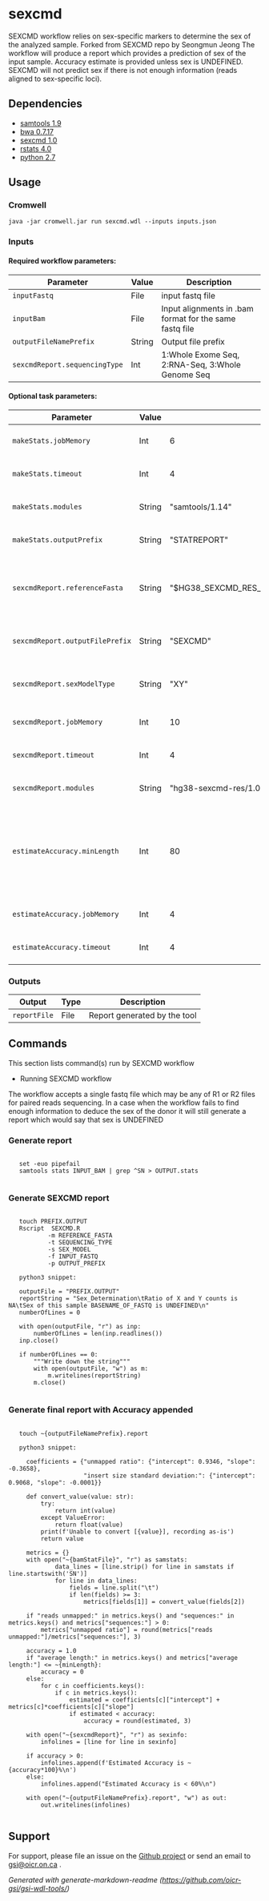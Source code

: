 # sexcmd

SEXCMD workflow relies on sex-specific markers to determine the sex of the analyzed sample. Forked from SEXCMD repo by Seongmun Jeong
The workflow will produce a report which provides a prediction of sex of the input sample. Accuracy estimate is provided unless
sex is UNDEFINED. SEXCMD will not predict sex if there is not enough information (reads aligned to sex-specific loci).

## Dependencies

* [samtools 1.9](https://github.com/samtools/samtools)
* [bwa 0.7.17](https://github.com/lh3/bwa/archive/0.7.17.tar.gz)
* [sexcmd 1.0](https://github.com//oicr-gsi/SEXCMD.git)
* [rstats 4.0](https://www.r-project.org/)
* [python 2.7](https://www.python.org/)


## Usage

### Cromwell
```
java -jar cromwell.jar run sexcmd.wdl --inputs inputs.json
```

### Inputs

#### Required workflow parameters:
Parameter|Value|Description
---|---|---
`inputFastq`|File|input fastq file
`inputBam`|File|Input alignments in .bam format for the same fastq file
`outputFileNamePrefix`|String|Output file prefix
`sexcmdReport.sequencingType`|Int|1:Whole Exome Seq, 2:RNA-Seq, 3:Whole Genome Seq


#### Optional task parameters:
Parameter|Value|Default|Description
---|---|---|---
`makeStats.jobMemory`|Int|6|Memory (GB) allocated for this job
`makeStats.timeout`|Int|4|Number of hours before task timeout
`makeStats.modules`|String|"samtools/1.14"|Modules needed to run SEXCMD
`makeStats.outputPrefix`|String|"STATREPORT"|Custamizable output file name prefix
`sexcmdReport.referenceFasta`|String|"$HG38_SEXCMD_RES_ROOT/sex_marker_filtered.hg38.final.fasta"|Marker reference file, comes from a resource module
`sexcmdReport.outputFilePrefix`|String|"SEXCMD"|Prefix of the report file to be provisioned
`sexcmdReport.sexModelType`|String|"XY"|Sex determination system type : XY or ZW
`sexcmdReport.jobMemory`|Int|10|Memory (GB) allocated for this job
`sexcmdReport.timeout`|Int|4|Number of hours before task timeout
`sexcmdReport.modules`|String|"hg38-sexcmd-res/1.0 sexcmd/1.0"|Modules needed to run SEXCMD
`estimateAccuracy.minLength`|Int|80|Hard threshold for minimum length, if average read length is less we have low accuracy (<60%)
`estimateAccuracy.jobMemory`|Int|4|Memory (GB) allocated for this job
`estimateAccuracy.timeout`|Int|4|Number of hours before task timeout


### Outputs

Output | Type | Description
---|---|---
`reportFile`|File|Report generated by the tool


## Commands
This section lists command(s) run by SEXCMD workflow
 
* Running SEXCMD workflow
 
The workflow accepts a single fastq file which may be any of R1 or R2 files for paired reads sequencing.
In a case when the workflow fails to find enough information to deduce the sex of the donor
it will still generate a report which would say that sex is UNDEFINED
 
### Generate report
 
```

   set -euo pipefail
   samtools stats INPUT_BAM | grep ^SN > OUTPUT.stats
   
```
 
### Generate SEXCMD report
 
```
 
   touch PREFIX.OUTPUT
   Rscript  SEXCMD.R 
           -m REFERENCE_FASTA
           -t SEQUENCING_TYPE
           -s SEX_MODEL
           -f INPUT_FASTQ
           -p OUTPUT_PREFIX
 
   python3 snippet:
 
   outputFile = "PREFIX.OUTPUT"
   reportString = "Sex_Determination\tRatio of X and Y counts is NA\tSex of this sample BASENAME_OF_FASTQ is UNDEFINED\n"
   numberOfLines = 0
 
   with open(outputFile, "r") as inp:
       numberOfLines = len(inp.readlines())
   inp.close()
 
   if numberOfLines == 0:
       """Write down the string"""
       with open(outputFile, "w") as m:
           m.writelines(reportString)
       m.close()
 
```
 
### Generate final report with Accuracy appended
 
```
 
   touch ~{outputFileNamePrefix}.report
 
   python3 snippet:
 
     coefficients = {"unmapped ratio": {"intercept": 0.9346, "slope": -0.3658},
                     "insert size standard deviation:": {"intercept": 0.9068, "slope": -0.0001}}
 
     def convert_value(value: str):
         try:
             return int(value)
         except ValueError:
             return float(value)
         print(f'Unable to convert [{value}], recording as-is')
         return value
 
     metrics = {}
     with open("~{bamStatFile}", "r") as samstats:
             data_lines = [line.strip() for line in samstats if line.startswith('SN')]
             for line in data_lines:
                 fields = line.split("\t")
                 if len(fields) >= 3:
                     metrics[fields[1]] = convert_value(fields[2])
 
     if "reads unmapped:" in metrics.keys() and "sequences:" in metrics.keys() and metrics["sequences:"] > 0:
         metrics["unmapped ratio"] = round(metrics["reads unmapped:"]/metrics["sequences:"], 3)
 
     accuracy = 1.0
     if "average length:" in metrics.keys() and metrics["average length:"] <= ~{minLength}:
         accuracy = 0
     else:
         for c in coefficients.keys():
             if c in metrics.keys():
                 estimated = coefficients[c]["intercept"] + metrics[c]*coefficients[c]["slope"]
                 if estimated < accuracy:
                     accuracy = round(estimated, 3)
 
     with open("~{sexcmdReport}", "r") as sexinfo:
         infolines = [line for line in sexinfo]
 
     if accuracy > 0:
         infolines.append(f'Estimated Accuracy is ~ {accuracy*100}%\n')
     else:
         infolines.append("Estimated Accuracy is < 60%\n")
 
     with open("~{outputFileNamePrefix}.report", "w") as out:
         out.writelines(infolines)
 
```

## Support

For support, please file an issue on the [Github project](https://github.com/oicr-gsi) or send an email to gsi@oicr.on.ca .

_Generated with generate-markdown-readme (https://github.com/oicr-gsi/gsi-wdl-tools/)_
